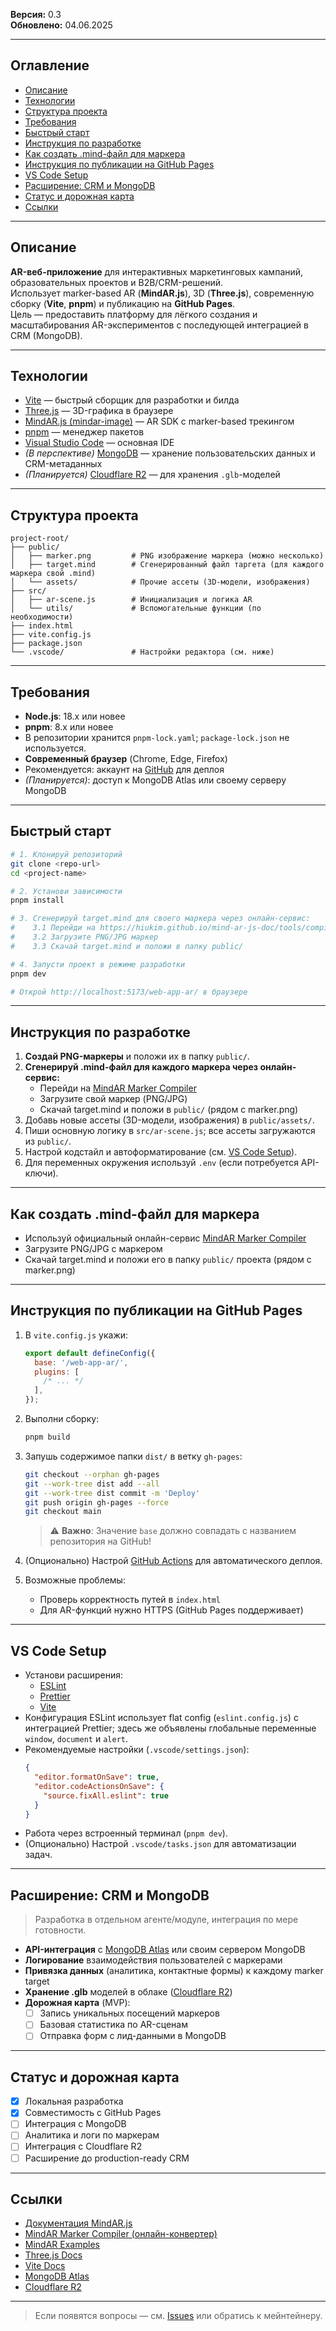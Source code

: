 **Версия:** 0.3  
**Обновлено:** 04.06.2025

---

## Оглавление

- [Описание](#описание)
- [Технологии](#технологии)
- [Структура проекта](#структура-проекта)
- [Требования](#требования)
- [Быстрый старт](#быстрый-старт)
- [Инструкция по разработке](#инструкция-по-разработке)
- [Как создать .mind-файл для маркера](#как-создать-mind-файл-для-маркера)
- [Инструкция по публикации на GitHub Pages](#инструкция-по-публикации-на-github-pages)
- [VS Code Setup](#vs-code-setup)
- [Расширение: CRM и MongoDB](#расширение-crm-и-mongodb)
- [Статус и дорожная карта](#статус-и-дорожная-карта)
- [Ссылки](#ссылки)

---

## Описание

**AR-веб-приложение** для интерактивных маркетинговых кампаний, образовательных проектов и B2B/CRM-решений.  
Использует marker-based AR (**MindAR.js**), 3D (**Three.js**), современную сборку (**Vite**, **pnpm**) и публикацию на **GitHub Pages**.  
Цель — предоставить платформу для лёгкого создания и масштабирования AR-экспериментов с последующей интеграцией в CRM (MongoDB).

---

## Технологии

- [Vite](https://vitejs.dev/) — быстрый сборщик для разработки и билда
- [Three.js](https://threejs.org/) — 3D-графика в браузере
- [MindAR.js (mindar-image)](https://hiukim.github.io/mind-ar-js-doc/) — AR SDK с marker-based трекингом
- [pnpm](https://pnpm.io/) — менеджер пакетов
- [Visual Studio Code](https://code.visualstudio.com/) — основная IDE
- _(В перспективе)_ [MongoDB](https://www.mongodb.com/) — хранение пользовательских данных и CRM-метаданных
- _(Планируется)_ [Cloudflare R2](https://www.cloudflare.com/products/r2/) — для хранения `.glb`-моделей

---

## Структура проекта

```plaintext
project-root/
├── public/
│   ├── marker.png         # PNG изображение маркера (можно несколько)
│   ├── target.mind        # Сгенерированный файл таргета (для каждого маркера свой .mind)
│   └── assets/            # Прочие ассеты (3D-модели, изображения)
├── src/
│   ├── ar-scene.js        # Инициализация и логика AR
│   └── utils/             # Вспомогательные функции (по необходимости)
├── index.html
├── vite.config.js
├── package.json
└── .vscode/               # Настройки редактора (см. ниже)
```

---

## Требования

- **Node.js**: 18.x или новее
- **pnpm**: 8.x или новее
- В репозитории хранится `pnpm-lock.yaml`; `package-lock.json` не используется.
- **Современный браузер** (Chrome, Edge, Firefox)
- Рекомендуется: аккаунт на [GitHub](https://github.com/) для деплоя
- _(Планируется)_: доступ к MongoDB Atlas или своему серверу MongoDB

---

## Быстрый старт

```bash
# 1. Клонируй репозиторий
git clone <repo-url>
cd <project-name>

# 2. Установи зависимости
pnpm install

# 3. Сгенерируй target.mind для своего маркера через онлайн-сервис:
#    3.1 Перейди на https://hiukim.github.io/mind-ar-js-doc/tools/compile/
#    3.2 Загрузите PNG/JPG маркер
#    3.3 Скачай target.mind и положи в папку public/

# 4. Запусти проект в режиме разработки
pnpm dev

# Открой http://localhost:5173/web-app-ar/ в браузере
```

---

## Инструкция по разработке

1. **Создай PNG-маркеры** и положи их в папку `public/`.
2. **Сгенерируй .mind-файл для каждого маркера через онлайн-сервис:**
   - Перейди на [MindAR Marker Compiler](https://hiukim.github.io/mind-ar-js-doc/tools/compile/)
   - Загрузите свой маркер (PNG/JPG)
   - Скачай target.mind и положи в `public/` (рядом с marker.png)
3. Добавь новые ассеты (3D-модели, изображения) в `public/assets/`.
4. Пиши основную логику в `src/ar-scene.js`; все ассеты загружаются из `public/`.
5. Настрой кодстайл и автоформатирование (см. [VS Code Setup](#vs-code-setup)).
6. Для переменных окружения используй `.env` (если потребуется API-ключи).

---

## Как создать .mind-файл для маркера

- Используй официальный онлайн-сервис [MindAR Marker Compiler](https://hiukim.github.io/mind-ar-js-doc/tools/compile/)
- Загрузите PNG/JPG с маркером
- Скачай target.mind и положи его в папку `public/` проекта (рядом с marker.png)

---

## Инструкция по публикации на GitHub Pages

1. В `vite.config.js` укажи:
   ```js
   export default defineConfig({
     base: '/web-app-ar/',
     plugins: [
       /* ... */
     ],
   });
   ```
2. Выполни сборку:
   ```bash
   pnpm build
   ```
3. Запушь содержимое папки `dist/` в ветку `gh-pages`:

   ```bash
   git checkout --orphan gh-pages
   git --work-tree dist add --all
   git --work-tree dist commit -m 'Deploy'
   git push origin gh-pages --force
   git checkout main
   ```

   > ⚠️ **Важно**: Значение `base` должно совпадать с названием репозитория на GitHub!

4. (Опционально) Настрой [GitHub Actions](https://docs.github.com/ru/actions) для автоматического деплоя.

5. Возможные проблемы:
   - Проверь корректность путей в `index.html`
   - Для AR-функций нужно HTTPS (GitHub Pages поддерживает)

---

## VS Code Setup

- Установи расширения:
  - [ESLint](https://marketplace.visualstudio.com/items?itemName=dbaeumer.vscode-eslint)
  - [Prettier](https://marketplace.visualstudio.com/items?itemName=esbenp.prettier-vscode)
  - [Vite](https://marketplace.visualstudio.com/items?itemName=antfu.vite)
- Конфигурация ESLint использует flat config (`eslint.config.js`) с интеграцией Prettier; здесь же объявлены глобальные переменные `window`, `document` и `alert`.
- Рекомендуемые настройки (`.vscode/settings.json`):
  ```json
  {
    "editor.formatOnSave": true,
    "editor.codeActionsOnSave": {
      "source.fixAll.eslint": true
    }
  }
  ```
- Работа через встроенный терминал (`pnpm dev`).
- (Опционально) Настрой `.vscode/tasks.json` для автоматизации задач.

---

## Расширение: CRM и MongoDB

> Разработка в отдельном агенте/модуле, интеграция по мере готовности.

- **API-интеграция** с [MongoDB Atlas](https://www.mongodb.com/atlas) или своим сервером MongoDB
- **Логирование** взаимодействия пользователей с маркерами
- **Привязка данных** (аналитика, контактные формы) к каждому marker target
- **Хранение .glb** моделей в облаке ([Cloudflare R2](https://www.cloudflare.com/products/r2/))
- **Дорожная карта** (MVP):
  - [ ] Запись уникальных посещений маркеров
  - [ ] Базовая статистика по AR-сценам
  - [ ] Отправка форм с лид-данными в MongoDB

---

## Статус и дорожная карта

- [x] Локальная разработка
- [x] Совместимость с GitHub Pages
- [ ] Интеграция с MongoDB
- [ ] Аналитика и логи по маркерам
- [ ] Интеграция с Cloudflare R2
- [ ] Расширение до production-ready CRM

---

## Ссылки

- [Документация MindAR.js](https://hiukim.github.io/mind-ar-js-doc/)
- [MindAR Marker Compiler (онлайн-конвертер)](https://hiukim.github.io/mind-ar-js-doc/tools/compile/)
- [MindAR Examples](https://github.com/hiukim/mind-ar-js/tree/main/examples)
- [Three.js Docs](https://threejs.org/docs/index.html#manual/en/introduction/Creating-a-scene)
- [Vite Docs](https://vitejs.dev/guide/)
- [MongoDB Atlas](https://www.mongodb.com/atlas)
- [Cloudflare R2](https://www.cloudflare.com/products/r2/)

---

> Если появятся вопросы — см. [Issues](https://github.com/<your-org-or-user>/<repo>/issues) или обратись к мейнтейнеру.
